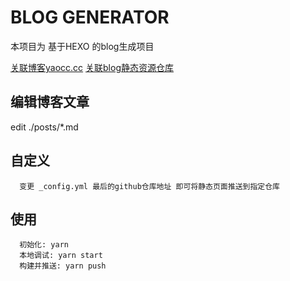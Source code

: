 # BLOG GENERATOR

本项目为 基于HEXO 的blog生成项目

[关联博客yaocc.cc](https://yaocc.cc)
[关联blog静态资源仓库](https://github.com/yaocccc/yaocccc.github.io)  

## 编辑博客文章

edit ./posts/*.md

## 自定义

```plaintext
  变更 _config.yml 最后的github仓库地址 即可将静态页面推送到指定仓库
```

## 使用

```plaintext
  初始化: yarn
  本地调试: yarn start
  构建并推送: yarn push
```
